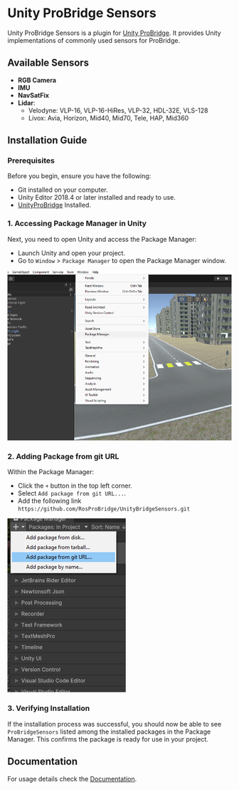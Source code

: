 # Unity ProBridge Sensors

Unity ProBridge Sensors is a plugin for [Unity ProBridge](https://github.com/RosProBridge/UnityBridge). It provides Unity implementations of commonly used sensors for ProBridge.

## Available Sensors

- **RGB Camera**
- **IMU**
- **NavSatFix**
- **Lidar**:
  - Velodyne: VLP-16, VLP-16-HiRes, VLP-32, HDL-32E, VLS-128
  - Livox: Avia, Horizon, Mid40, Mid70, Tele, HAP, Mid360

## Installation Guide

### Prerequisites

Before you begin, ensure you have the following:

- Git installed on your computer.
- Unity Editor 2018.4 or later installed and ready to use.
- [UnityProBridge](https://github.com/RosProBridge/UnityBridge) Installed.

### 1. Accessing Package Manager in Unity

Next, you need to open Unity and access the Package Manager:

- Launch Unity and open your project.
- Go to `Window` > `Package Manager` to open the Package Manager window.

![Package Manager Guide](Images/pm.png "Guide to Access Package Manager in Unity")

### 2. Adding Package from git URL

Within the Package Manager:

- Click the `+` button in the top left corner.
- Select `Add package from git URL...`.
- Add the following link `https://github.com/RosProBridge/UnityBridgeSensors.git`

![Package Manager Add](Images/pm_add.png "Add package from git URL")

### 3. Verifying Installation

If the installation process was successful, you should now be able to see `ProBridgeSensors` listed among the installed packages in the Package Manager. This confirms the package is ready for use in your project.


## Documentation

For usage details check the [Documentation](/Documentation/docs.md).